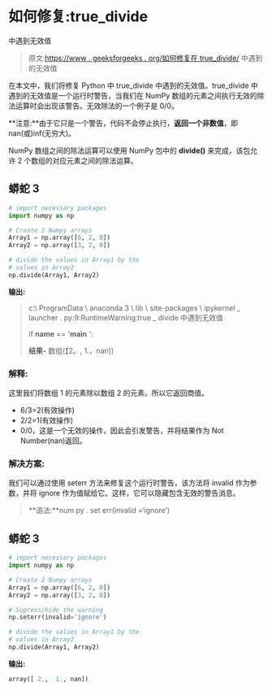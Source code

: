 # 如何修复:true_divide

中遇到无效值

> 原文:[https://www . geeksforgeeks . org/如何修复在 true_divide/](https://www.geeksforgeeks.org/how-to-fix-invalid-value-encountered-in-true_divide/) 中遇到的无效值

在本文中，我们将修复 Python 中 true_divide 中遇到的无效值。true_divide 中遇到的无效值是一个运行时警告，当我们在 NumPy 数组的元素之间执行无效的除法运算时会出现该警告。无效除法的一个例子是 0/0。

**注意:**由于它只是一个警告，代码不会停止执行，**返回一个非数值**，即 nan(或)inf(无穷大)。

NumPy 数组之间的除法运算可以使用 NumPy 包中的 **divide()** 来完成，该包允许 2 个数组的对应元素之间的除法运算。

## 蟒蛇 3

```py
# import necessary packages
import numpy as np

# Create 2 Numpy arrays
Array1 = np.array([6, 2, 0])
Array2 = np.array([3, 2, 0])

# divide the values in Array1 by the
# values in Array2
np.divide(Array1, Array2)
```

**输出:**

> c:\ ProgramData \ anaconda 3 \ lib \ site-packages \ ipykernel _ launcher . py:9:RuntimeWarning:true _ divide 中遇到无效值
> 
> if __name__ == '__main__ ':
> 
> **结果-** 数组(【2。, 1.，nan])

### 解释:

这里我们将数组 1 的元素除以数组 2 的元素。所以它返回商值。

*   6/3=2(有效操作)
*   2/2=1(有效操作)
*   0/0，这是一个无效的操作，因此会引发警告，并将结果作为 Not Number(nan)返回。

### 解决方案:

我们可以通过使用 seterr 方法来修复这个运行时警告，该方法将 invalid 作为参数，并将 ignore 作为值赋给它。这样，它可以隐藏包含无效的警告消息。

> **语法:**num py . set err(invalid =‘ignore’)

## 蟒蛇 3

```py
# import necessary packages
import numpy as np

# Create 2 Numpy arrays
Array1 = np.array([6, 2, 0])
Array2 = np.array([3, 2, 0])

# Supress/hide the warning
np.seterr(invalid='ignore')

# divide the values in Array1 by the 
# values in Array2
np.divide(Array1, Array2)
```

**输出:**

```py
array([ 2.,  1., nan])
```